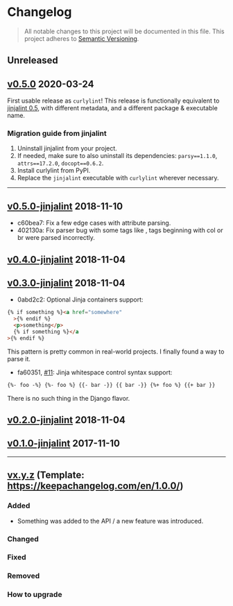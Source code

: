 # Changelog

> All notable changes to this project will be documented in this file. This project adheres to [Semantic Versioning](http://semver.org/spec/v2.0.0.html).

## Unreleased

## [v0.5.0](https://github.com/thibaudcolas/curlylint/releases/tag/v0.5.0) 2020-03-24

First usable release as `curlylint`! This release is functionally equivalent to [jinjalint 0.5](https://pypi.org/project/jinjalint/0.5/), with different metadata, and a different package & executable name.

### Migration guide from jinjalint

1. Uninstall jinjalint from your project.
2. If needed, make sure to also uninstall its dependencies: `parsy==1.1.0`, `attrs==17.2.0`, `docopt==0.6.2`.
3. Install curlylint from PyPI.
4. Replace the `jinjalint` executable with `curlylint` wherever necessary.

---

## [v0.5.0-jinjalint](https://github.com/thibaudcolas/curlylint/releases/tag/v0.5.0-jinjalint) 2018-11-10

- c60bea7: Fix a few edge cases with attribute parsing.
- 402130a: Fix parser bug with some tags like <colgroup>, tags beginning with col or br were parsed incorrectly.

## [v0.4.0-jinjalint](https://github.com/thibaudcolas/curlylint/releases/tag/v0.4.0-jinjalint) 2018-11-04

## [v0.3.0-jinjalint](https://github.com/thibaudcolas/curlylint/releases/tag/v0.3.0-jinjalint) 2018-11-04

- 0abd2c2: Optional Jinja containers support:

```html
{% if something %}<a href="somewhere"
  >{% endif %}
  <p>something</p>
  {% if something %}</a
>{% endif %}
```

This pattern is pretty common in real-world projects. I finally found a way to parse it.

- fa60351, [#11](https://github.com/motet-a/jinjalint/issues/11): Jinja whitespace control syntax support:

```html
{%- foo -%} {%- foo %} {{- bar -}} {{ bar -}} {%+ foo %} {{+ bar }}
```

There is no such thing in the Django flavor.

## [v0.2.0-jinjalint](https://github.com/thibaudcolas/curlylint/releases/tag/v0.2.0-jinjalint) 2018-11-04

## [v0.1.0-jinjalint](https://github.com/thibaudcolas/curlylint/releases/tag/v0.1.0-jinjalint) 2017-11-10

---

## [vx.y.z](https://github.com/thibaudcolas/curlylint/releases/tag/x.y.z) (Template: https://keepachangelog.com/en/1.0.0/)

### Added

- Something was added to the API / a new feature was introduced.

### Changed

### Fixed

### Removed

### How to upgrade
